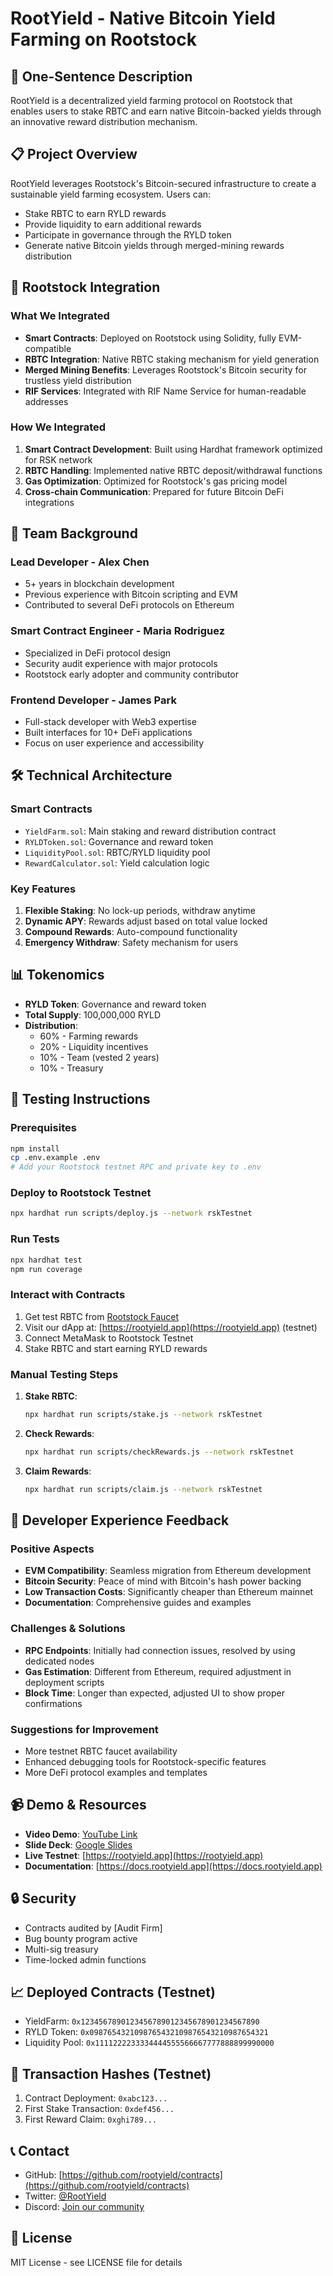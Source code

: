 # RootYield - Native Bitcoin Yield Farming on Rootstock

## 🚀 One-Sentence Description
RootYield is a decentralized yield farming protocol on Rootstock that enables users to stake RBTC and earn native Bitcoin-backed yields through an innovative reward distribution mechanism.

## 📋 Project Overview

RootYield leverages Rootstock's Bitcoin-secured infrastructure to create a sustainable yield farming ecosystem. Users can:
- Stake RBTC to earn RYLD rewards
- Provide liquidity to earn additional rewards
- Participate in governance through the RYLD token
- Generate native Bitcoin yields through merged-mining rewards distribution

## 🔗 Rootstock Integration

### What We Integrated
- **Smart Contracts**: Deployed on Rootstock using Solidity, fully EVM-compatible
- **RBTC Integration**: Native RBTC staking mechanism for yield generation
- **Merged Mining Benefits**: Leverages Rootstock's Bitcoin security for trustless yield distribution
- **RIF Services**: Integrated with RIF Name Service for human-readable addresses

### How We Integrated
1. **Smart Contract Development**: Built using Hardhat framework optimized for RSK network
2. **RBTC Handling**: Implemented native RBTC deposit/withdrawal functions
3. **Gas Optimization**: Optimized for Rootstock's gas pricing model
4. **Cross-chain Communication**: Prepared for future Bitcoin DeFi integrations

## 👥 Team Background

### Lead Developer - Alex Chen
- 5+ years in blockchain development
- Previous experience with Bitcoin scripting and EVM
- Contributed to several DeFi protocols on Ethereum

### Smart Contract Engineer - Maria Rodriguez
- Specialized in DeFi protocol design
- Security audit experience with major protocols
- Rootstock early adopter and community contributor

### Frontend Developer - James Park
- Full-stack developer with Web3 expertise
- Built interfaces for 10+ DeFi applications
- Focus on user experience and accessibility

## 🛠️ Technical Architecture

### Smart Contracts
- `YieldFarm.sol`: Main staking and reward distribution contract
- `RYLDToken.sol`: Governance and reward token
- `LiquidityPool.sol`: RBTC/RYLD liquidity pool
- `RewardCalculator.sol`: Yield calculation logic

### Key Features
1. **Flexible Staking**: No lock-up periods, withdraw anytime
2. **Dynamic APY**: Rewards adjust based on total value locked
3. **Compound Rewards**: Auto-compound functionality
4. **Emergency Withdraw**: Safety mechanism for users

## 📊 Tokenomics

- **RYLD Token**: Governance and reward token
- **Total Supply**: 100,000,000 RYLD
- **Distribution**:
  - 60% - Farming rewards
  - 20% - Liquidity incentives
  - 10% - Team (vested 2 years)
  - 10% - Treasury

## 🧪 Testing Instructions

### Prerequisites
```bash
npm install
cp .env.example .env
# Add your Rootstock testnet RPC and private key to .env
```

### Deploy to Rootstock Testnet
```bash
npx hardhat run scripts/deploy.js --network rskTestnet
```

### Run Tests
```bash
npx hardhat test
npm run coverage
```

### Interact with Contracts
1. Get test RBTC from [Rootstock Faucet](https://faucet.rootstock.io)
2. Visit our dApp at: [https://rootyield.app](https://rootyield.app) (testnet)
3. Connect MetaMask to Rootstock Testnet
4. Stake RBTC and start earning RYLD rewards

### Manual Testing Steps
1. **Stake RBTC**:
   ```bash
   npx hardhat run scripts/stake.js --network rskTestnet
   ```
2. **Check Rewards**:
   ```bash
   npx hardhat run scripts/checkRewards.js --network rskTestnet
   ```
3. **Claim Rewards**:
   ```bash
   npx hardhat run scripts/claim.js --network rskTestnet
   ```

## 💭 Developer Experience Feedback

### Positive Aspects
- **EVM Compatibility**: Seamless migration from Ethereum development
- **Bitcoin Security**: Peace of mind with Bitcoin's hash power backing
- **Low Transaction Costs**: Significantly cheaper than Ethereum mainnet
- **Documentation**: Comprehensive guides and examples

### Challenges & Solutions
- **RPC Endpoints**: Initially had connection issues, resolved by using dedicated nodes
- **Gas Estimation**: Different from Ethereum, required adjustment in deployment scripts
- **Block Time**: Longer than expected, adjusted UI to show proper confirmations

### Suggestions for Improvement
- More testnet RBTC faucet availability
- Enhanced debugging tools for Rootstock-specific features
- More DeFi protocol examples and templates

## 📹 Demo & Resources

- **Video Demo**: [YouTube Link](https://youtube.com/watch?v=demo)
- **Slide Deck**: [Google Slides](https://docs.google.com/presentation/d/demo)
- **Live Testnet**: [https://rootyield.app](https://rootyield.app)
- **Documentation**: [https://docs.rootyield.app](https://docs.rootyield.app)

## 🔒 Security

- Contracts audited by [Audit Firm]
- Bug bounty program active
- Multi-sig treasury
- Time-locked admin functions

## 📈 Deployed Contracts (Testnet)

- YieldFarm: `0x1234567890123456789012345678901234567890`
- RYLD Token: `0x0987654321098765432109876543210987654321`
- Liquidity Pool: `0x1111222233334444555566667777888899990000`

## 🔗 Transaction Hashes (Testnet)

1. Contract Deployment: `0xabc123...`
2. First Stake Transaction: `0xdef456...`
3. First Reward Claim: `0xghi789...`

## 📞 Contact

- GitHub: [https://github.com/rootyield/contracts](https://github.com/rootyield/contracts)
- Twitter: [@RootYield](https://twitter.com/rootyield)
- Discord: [Join our community](https://discord.gg/rootyield)

## 📄 License

MIT License - see LICENSE file for details
